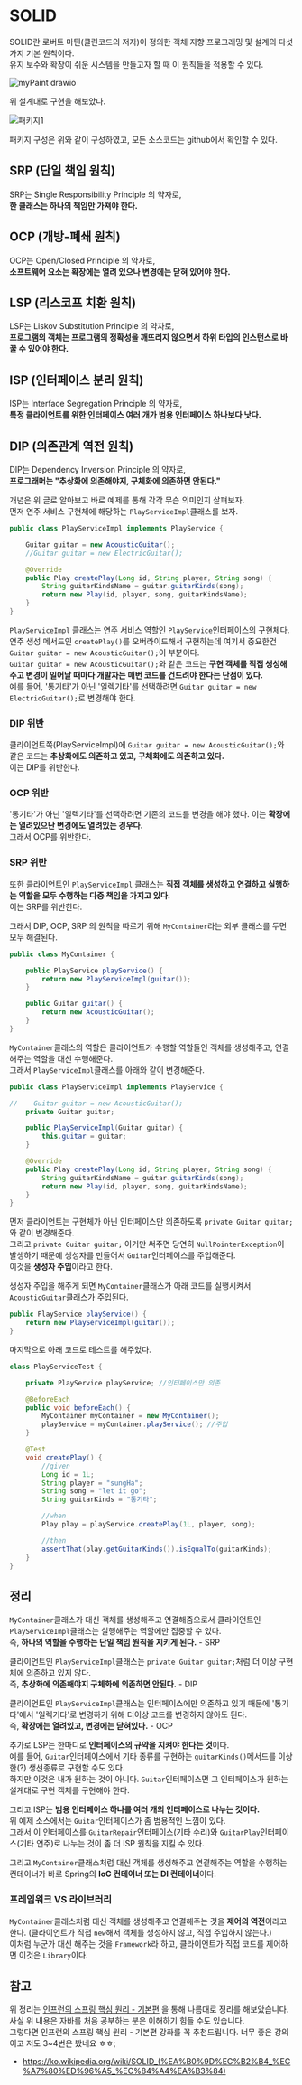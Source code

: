 # SOLID

SOLID란 로버트 마틴(클린코드의 저자)이 정의한 객체 지향 프로그래밍 및 설계의 다섯 가지 기본 원칙이다.  
유지 보수와 확장이 쉬운 시스템을 만들고자 할 때 이 원칙들을 적용할 수 있다.

![myPaint drawio](https://user-images.githubusercontent.com/55525868/163705430-66b7031b-7bde-4907-8e90-1866891f4036.png)

위 설계대로 구현을 해보았다.

![패키지1](https://user-images.githubusercontent.com/55525868/163705555-9b6778d7-53d7-44a2-b103-829d696916c4.PNG)

패키지 구성은 위와 같이 구성하였고, 모든 소스코드는 github에서 확인할 수 있다.

## SRP (단일 책임 원칙)

SRP는 Single Responsibility Principle 의 약자로,  
**한 클래스는 하나의 책임만 가져야 한다.**

## OCP (개방-폐쇄 원칙)

OCP는 Open/Closed Principle 의 약자로,  
**소프트웨어 요소는 확장에는 열려 있으나 변경에는 닫혀 있어야 한다.**

## LSP (리스코프 치환 원칙)

LSP는 Liskov Substitution Principle 의 약자로,  
**프로그램의 객체는 프로그램의 정확성을 깨뜨리지 않으면서 하위 타입의 인스턴스로 바꿀 수 있어야 한다.**

## ISP (인터페이스 분리 원칙)

ISP는 Interface Segregation Principle 의 약자로,  
**특정 클라이언트를 위한 인터페이스 여러 개가 범용 인터페이스 하나보다 낫다.**

## DIP (의존관계 역전 원칙)

DIP는 Dependency Inversion Principle 의 약자로,  
**프로그래머는 "추상화에 의존해야지, 구체화에 의존하면 안된다."**

개념은 위 글로 알아보고 바로 예제를 통해 각각 무슨 의미인지 살펴보자.  
먼저 연주 서비스 구현체에 해당하는 `PlayServiceImpl`클래스를 보자.

```java
public class PlayServiceImpl implements PlayService {

    Guitar guitar = new AcousticGuitar();
    //Guitar guitar = new ElectricGuitar();

    @Override
    public Play createPlay(Long id, String player, String song) {
        String guitarKindsName = guitar.guitarKinds(song);
        return new Play(id, player, song, guitarKindsName);
    }
}
```

`PlayServiceImpl` 클래스는 연주 서비스 역할인 `PlayService`인터페이스의 구현체다.  
연주 생성 메서드인 `createPlay()`를 오버라이드해서 구현하는데 여기서 중요한건 `Guitar guitar = new AcousticGuitar();`이 부분이다.  
`Guitar guitar = new AcousticGuitar();`와 같은 코드는 **구현 객체를 직접 생성해주고 변경이 일어날 때마다 개발자는 매번 코드를 건드려야 한다는 단점이 있다.**  
예를 들어, '통기타'가 아닌 '일렉기타'를 선택하려면 `Guitar guitar = new ElectricGuitar();`로 변경해야 한다.

### DIP 위반

클라이언트쪽(PlayServiceImpl)에 `Guitar guitar = new AcousticGuitar();`와 같은 코드는 **추상화에도 의존하고 있고, 구체화에도 의존하고 있다.**  
이는 DIP를 위반한다.

### OCP 위반

'통기타'가 아닌 '일렉기타'를 선택하려면 기존의 코드를 변경을 해야 했다. 이는 **확장에는 열려있으난 변경에도 열려있는 경우다.**  
그래서 OCP를 위반한다.

### SRP 위반

또한 클라이언트인 `PlayServiceImpl` 클래스는 **직접 객체를 생성하고 연결하고 실행하는 역할을 모두 수행하는 다중 책임을 가지고 있다.**  
이는 SRP를 위반한다.

그래서 DIP, OCP, SRP 의 원칙을 따르기 위해 `MyContainer`라는 외부 클래스를 두면 모두 해결된다.

```java
public class MyContainer {

    public PlayService playService() {
        return new PlayServiceImpl(guitar());
    }

    public Guitar guitar() {
        return new AcousticGuitar();
    }
}
```

`MyContainer`클래스의 역할은 클라이언트가 수행할 역할들인 객체를 생성해주고, 연결해주는 역할을 대신 수행해준다.  
그래서 `PlayServiceImpl`클래스를 아래와 같이 변경해준다.

```java
public class PlayServiceImpl implements PlayService {

//    Guitar guitar = new AcousticGuitar();
    private Guitar guitar;

    public PlayServiceImpl(Guitar guitar) {
        this.guitar = guitar;
    }

    @Override
    public Play createPlay(Long id, String player, String song) {
        String guitarKindsName = guitar.guitarKinds(song);
        return new Play(id, player, song, guitarKindsName);
    }
}
```

먼저 클라이언트는 구현체가 아닌 인터페이스만 의존하도록 `private Guitar guitar;`와 같이 변경해준다.  
그리고 `private Guitar guitar;` 이거만 써주면 당연히 `NullPointerException`이 발생하기 때문에 생성자를 만들어서 `Guitar`인터페이스를 주입해준다.  
이것을 **생성자 주입**이라고 한다.  

생성자 주입을 해주게 되면 `MyContainer`클래스가 아래 코드를 실행시켜서 `AcousticGuitar`클래스가 주입된다.

```java
public PlayService playService() {
    return new PlayServiceImpl(guitar());
}
```

마지막으로 아래 코드로 테스트를 해주었다.

```java
class PlayServiceTest {

    private PlayService playService; //인터페이스만 의존

    @BeforeEach
    public void beforeEach() {
        MyContainer myContainer = new MyContainer();
        playService = myContainer.playService(); //주입
    }

    @Test
    void createPlay() {
        //given
        Long id = 1L;
        String player = "sungHa";
        String song = "let it go";
        String guitarKinds = "통기타";

        //when
        Play play = playService.createPlay(1L, player, song);

        //then
        assertThat(play.getGuitarKinds()).isEqualTo(guitarKinds);
    }
}
```

## 정리

`MyContainer`클래스가 대신 객체를 생성해주고 연결해줌으로서 클라이언트인 `PlayServiceImpl`클래스는 실행해주는 역할에만 집중할 수 있다.  
즉, **하나의 역할을 수행하는 단일 책임 원칙을 지키게 된다.** - SRP

클라이언트인 `PlayServiceImpl`클래스는 `private Guitar guitar;`처럼 더 이상 구현체에 의존하고 있지 않다.  
즉, **추상화에 의존해야지 구체화에 의존하면 안된다.** - DIP

클라이언트인 `PlayServiceImpl`클래스는 인터페이스에만 의존하고 있기 때문에 '통기타'에서 '일렉기타'로 변경하기 위해 더이상 코드를 변경하지 않아도 된다.  
즉, **확장에는 열려있고, 변경에는 닫혀있다.** - OCP

추가로 LSP는 한마디로 **인터페이스의 규약을 지켜야 한다는 것**이다.  
예를 들어, `Guitar`인터페이스에서 기타 종류를 구현하는 `guitarKinds()`메서드를 이상한(?) 생선종류로 구현할 수도 있다.  
하지만 이것은 내가 원하는 것이 아니다. `Guitar`인터페이스면 그 인터페이스가 원하는 설계대로 구현 객체를 구현해야 한다.

그리고 ISP는 **범용 인터페이스 하나를 여러 개의 인터페이스로 나누는 것이다.**  
위 예제 소스에서는 `Guitar`인터페이스가 좀 범용적인 느낌이 있다.  
그래서 이 인터페이스를 `GuitarRepair`인터페이스(기타 수리)와 `GuitarPlay`인터페이스(기타 연주)로 나누는 것이 좀 더 ISP 원칙을 지킬 수 있다.

그리고 `MyContainer`클래스처럼 대신 객체를 생성해주고 연결해주는 역할을 수행하는 컨테이너가 바로 Spring의 **IoC 컨테이너 또는 DI 컨테이너**이다.

### 프레임워크 VS 라이브러리

`MyContainer`클래스처럼 대신 객체를 생성해주고 연결해주는 것을 **제어의 역전**이라고 한다. (클라이언트가 직접 `new`해서 객체를 생성하지 않고, 직접 주입하지 않는다.)  
이처럼 누군가 대신 해주는 것을 `Framework`라 하고, 클라이언트가 직접 코드를 제어하면 이것은 `Library`이다.

## 참고

위 정리는 [인프런의 스프링 핵심 원리 - 기본편](https://www.inflearn.com/course/%EC%8A%A4%ED%94%84%EB%A7%81-%ED%95%B5%EC%8B%AC-%EC%9B%90%EB%A6%AC-%EA%B8%B0%EB%B3%B8%ED%8E%B8#) 을 통해 나름대로 정리를 해보았습니다.  
사실 위 내용은 자바를 처음 공부하는 분은 이해하기 힘들 수도 있습니다.  
그렇다면 인프런의 스프링 핵심 원리 - 기본편 강좌를 꼭 추천드립니다. 너무 좋은 강의이고 저도 3~4번은 봤네요 ㅎㅎ;

- https://ko.wikipedia.org/wiki/SOLID_(%EA%B0%9D%EC%B2%B4_%EC%A7%80%ED%96%A5_%EC%84%A4%EA%B3%84)